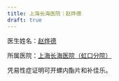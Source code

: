 ```yaml
---
title: 上海长海医院｜赵烨德
draft: true
---
```


医生姓名：[赵烨德](https://www.haodf.com/doctor/6964528056.html)

所属医院：[上海长海医院（虹口分院）](https://amap.com/place/B0FFKP410J)

凭易性症证明可开螺内酯片和补佳乐。
